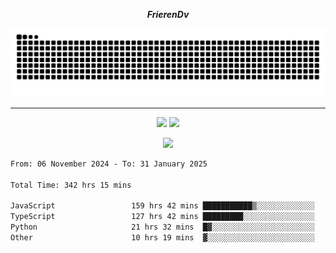 ***<p align="center">FrierenDv</p>***

<div align="center">
  <picture>
      <source
    media="(prefers-color-scheme: dark)"
      srcset="https://raw.githubusercontent.com/platane/snk/output/github-contribution-grid-snake-dark.svg"
      />
    <source
      media="(prefers-color-scheme: light)"
      srcset="https://raw.githubusercontent.com/xct007/xct007/output/github-contribution-grid-snake.svg"
      />
    <img
      alt="Snake"
      src="https://raw.githubusercontent.com/xct007/xct007/output/github-contribution-grid-snake.svg"
      />
  </picture>

</div>

___
<p align="center">
  <img src="https://readme-stats-blush-eta.vercel.app/api/top-langs/?username=xct007&layout=compact" />
  <img src="https://readme-stats-blush-eta.vercel.app/api?username=xct007&show_icons=true&theme=transparent&hide_title=true&include_all_commits=true" />
</p>

<p align="center">
  <img src="https://github-profile-trophy.vercel.app/?username=xct007&theme=light&margin-w=15" />
</p>
<!--START_SECTION:waka-->

```txt
From: 06 November 2024 - To: 31 January 2025

Total Time: 342 hrs 15 mins

JavaScript                 159 hrs 42 mins ███████████▒░░░░░░░░░░░░░   45.30 %
TypeScript                 127 hrs 42 mins █████████░░░░░░░░░░░░░░░░   36.22 %
Python                     21 hrs 32 mins  █▓░░░░░░░░░░░░░░░░░░░░░░░   06.11 %
Other                      10 hrs 19 mins  ▓░░░░░░░░░░░░░░░░░░░░░░░░   02.93 %
```

<!--END_SECTION:waka-->
